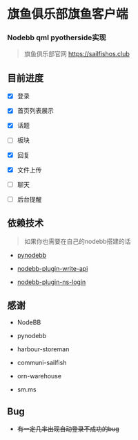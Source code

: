 # 旗鱼俱乐部旗鱼客户端

### Nodebb qml pyotherside实现 

> 旗鱼俱乐部官网 https://sailfishos.club

## 目前进度

- [x] 登录    

- [x] 首页列表展示

- [x] 话题

- [ ] 板块

- [x] 回复

- [x] 文件上传

- [ ] 聊天

- [ ] 后台提醒


## 依赖技术

> 如果你也需要在自己的nodebb搭建的话

* [pynodebb](https://github.com/davidvuong/pynodebb)

* [nodebb-plugin-write-api](https://github.com/NodeBB/nodebb-plugin-write-api)

* [nodebb-plugin-ns-login](https://github.com/NicolasSiver/nodebb-plugin-ns-login)



## 感谢


* NodeBB

* pynodebb

* harbour-storeman

* communi-sailfish

* orn-warehouse

* sm.ms


## Bug

* ~~有一定几率出现自动登录不成功的bug~~